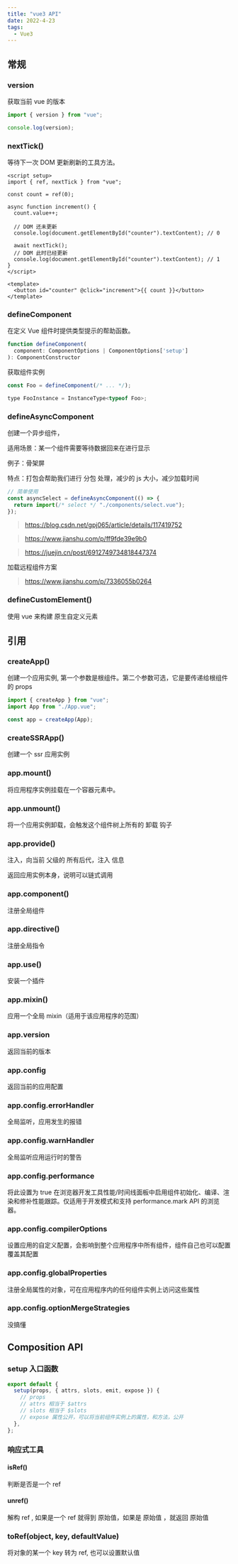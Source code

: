 ```yaml
---
title: "vue3 API"
date: 2022-4-23
tags:
  - Vue3
---
```


## 常规

### version

获取当前 vue 的版本

```js
import { version } from "vue";

console.log(version);
```

### nextTick()

等待下一次 DOM 更新刷新的工具方法。

```vue
<script setup>
import { ref, nextTick } from "vue";

const count = ref(0);

async function increment() {
  count.value++;

  // DOM 还未更新
  console.log(document.getElementById("counter").textContent); // 0

  await nextTick();
  // DOM 此时已经更新
  console.log(document.getElementById("counter").textContent); // 1
}
</script>

<template>
  <button id="counter" @click="increment">{{ count }}</button>
</template>
```

### defineComponent

在定义 Vue 组件时提供类型提示的帮助函数。

```js
function defineComponent(
  component: ComponentOptions | ComponentOptions['setup']
): ComponentConstructor
```

获取组件实例

```js
const Foo = defineComponent(/* ... */);

type FooInstance = InstanceType<typeof Foo>;
```

### defineAsyncComponent

创建一个异步组件，

适用场景：某一个组件需要等待数据回来在进行显示

例子：骨架屏

特点：打包会帮助我们进行 分包 处理，减少的 js 大小，减少加载时间

```js
// 简单使用
const asyncSelect = defineAsyncComponent(() => {
  return import(/* select */ "./components/select.vue");
});
```

> https://blog.csdn.net/gpj065/article/details/117419752

> https://www.jianshu.com/p/ff9fde39e9b0

> https://juejin.cn/post/6912749734818447374

加载远程组件方案

> https://www.jianshu.com/p/7336055b0264

### defineCustomElement()

使用 vue 来构建 原生自定义元素

## 引用

### createApp()

创建一个应用实例, 第一个参数是根组件。第二个参数可选，它是要传递给根组件的 props

```js
import { createApp } from "vue";
import App from "./App.vue";

const app = createApp(App);
```

### createSSRApp()

创建一个 ssr 应用实例

### app.mount()

将应用程序实例挂载在一个容器元素中。

### app.unmount()

将一个应用实例卸载，会触发这个组件树上所有的 卸载 钩子

### app.provide()

注入，向当前 父级的 所有后代，注入 信息

返回应用实例本身，说明可以链式调用

### app.component()

注册全局组件

### app.directive()

注册全局指令

### app.use()

安装一个插件

### app.mixin()

应用一个全局 mixin（适用于该应用程序的范围）

### app.version

返回当前的版本

### app.config

返回当前的应用配置

### app.config.errorHandler

全局监听，应用发生的报错

### app.config.warnHandler

全局监听应用运行时的警告

### app.config.performance

将此设置为 true 在浏览器开发工具性能/时间线面板中启用组件初始化、编译、渲染和修补性能跟踪。仅适用于开发模式和支持 performance.mark API 的浏览器。

### app.config.compilerOptions

设置应用的自定义配置，会影响到整个应用程序中所有组件，组件自己也可以配置覆盖其配置

### app.config.globalProperties

注册全局属性的对象，可在应用程序内的任何组件实例上访问这些属性

### app.config.optionMergeStrategies

没搞懂

## Composition API

### setup 入口函数

```js
export default {
  setup(props, { attrs, slots, emit, expose }) {
    // props
    // attrs 相当于 $attrs
    // slots 相当于 $slots
    // expose 属性公开，可以将当前组件实例上的属性，和方法，公开
  },
};
```

### 响应式工具

#### isRef()

判断是否是一个 ref

#### unref()

解构 ref , 如果是一个 ref 就得到 原始值，如果是 原始值 ，就返回 原始值

### toRef(object, key, defaultValue)

将对象的某一个 key 转为 ref, 也可以设置默认值


